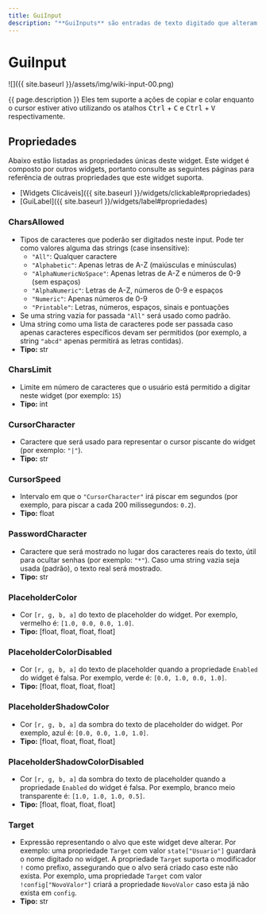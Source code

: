 ```yaml
---
title: GuiInput
description: "**GuiInputs** são entradas de texto digitado que alteram o valor de um alvo."
---
```


# GuiInput
![]({{ site.baseurl }}/assets/img/wiki-input-00.png)

{{ page.description }}
Eles tem suporte a ações de copiar e colar enquanto o cursor estiver ativo utilizando
os atalhos <kbd>Ctrl</kbd> + <kbd>C</kbd> e <kbd>Ctrl</kbd> + <kbd>V</kbd> respectivamente.

## Propriedades
Abaixo estão listadas as propriedades únicas deste widget. Este widget é
composto por outros widgets, portanto consulte as seguintes páginas para
referência de outras propriedades que este widget suporta.

- [Widgets Clicáveis]({{ site.baseurl }}/widgets/clickable#propriedades)
- [GuiLabel]({{ site.baseurl }}/widgets/label#propriedades)

### CharsAllowed
- Tipos de caracteres que poderão ser digitados neste input. Pode ter como valores alguma das strings (case insensitive):
  - `"All"`: Qualquer caractere
  - `"Alphabetic"`: Apenas letras de A-Z (maiúsculas e minúsculas)
  - `"AlphaNumericNoSpace"`: Apenas letras de A-Z e números de 0-9 (sem espaços)
  - `"AlphaNumeric"`: Letras de A-Z, números de 0-9 e espaços
  - `"Numeric"`: Apenas números de 0-9
  - `"Printable"`: Letras, números, espaços, sinais e pontuações
- Se uma string vazia for passada `"All"` será usado como padrão.
- Uma string como uma lista de caracteres pode ser passada caso apenas caracteres específicos devam ser permitidos (por exemplo, a string `"abcd"` apenas permitirá as letras contidas).
- **Tipo:** str

### CharsLimit
- Limite em número de caracteres que o usuário está permitido a digitar neste widget (por exemplo: `15`)
- **Tipo:** int

### CursorCharacter
- Caractere que será usado para representar o cursor piscante do widget (por exemplo: `"|"`).
- **Tipo:** str

### CursorSpeed
- Intervalo em que o `"CursorCharacter"` irá piscar em segundos (por exemplo, para piscar a cada 200 milissegundos: `0.2`).
- **Tipo:** float

### PasswordCharacter
- Caractere que será mostrado no lugar dos caracteres reais do texto, útil para ocultar senhas (por exemplo: `"*"`). Caso uma string vazia seja usada (padrão), o texto real será mostrado.
- **Tipo:** str

### PlaceholderColor
- Cor `[r, g, b, a]` do texto de placeholder do widget. Por exemplo, vermelho é: `[1.0, 0.0, 0.0, 1.0]`.
- **Tipo:** [float, float, float, float]

### PlaceholderColorDisabled
- Cor `[r, g, b, a]` do texto de placeholder quando a propriedade `Enabled` do widget é falsa. Por exemplo, verde é: `[0.0, 1.0, 0.0, 1.0]`.
- **Tipo:** [float, float, float, float]

### PlaceholderShadowColor
- Cor `[r, g, b, a]` da sombra do texto de placeholder do widget. Por exemplo, azul é: `[0.0, 0.0, 1.0, 1.0]`.
- **Tipo:** [float, float, float, float]

### PlaceholderShadowColorDisabled
- Cor `[r, g, b, a]` da sombra do texto de placeholder quando a propriedade `Enabled` do widget é falsa. Por exemplo, branco meio transparente é: `[1.0, 1.0, 1.0, 0.5]`.
- **Tipo:** [float, float, float, float]

### Target
- Expressão representando o alvo que este widget deve alterar. Por exemplo: uma propriedade `Target` com valor
`state["Usuario"]` guardará o nome digitado no widget.
A propriedade `Target` suporta o modificador `!` como prefixo, assegurando que o alvo será criado caso este
não exista. Por exemplo, uma propriedade `Target` com valor `!config["NovoValor"]` criará a propriedade `NovoValor`
caso esta já não exista em `config`.
- **Tipo:** str
